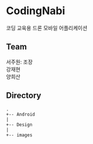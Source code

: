 # CodingNabi
코딩 교육용 드론 모바일 어플리케이션

## Team
서주원: 조장 <br>
강재현 <br>
양희산 <br>


## Directory
```
.
+-- Android
|
+-- Design
|
+-- images
```
